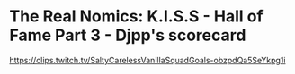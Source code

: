 # The Real Nomics: K.I.S.S - Hall of Fame Part 3 - Djpp's scorecard
https://clips.twitch.tv/SaltyCarelessVanillaSquadGoals-obzpdQa5SeYkpg1i
